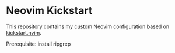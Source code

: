 # Neovim Kickstart

This repository contains my custom Neovim configuration based on [kickstart.nvim](https://github.com/nvim-lua/kickstart.nvim).

Prerequisite: install ripgrep
